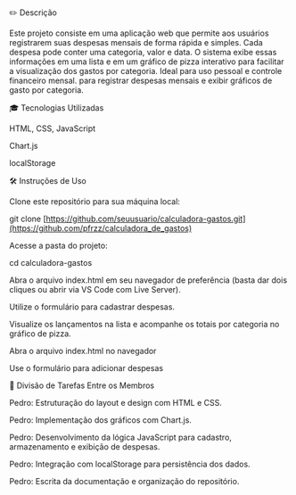 ✏️ Descrição

Este projeto consiste em uma aplicação web que permite aos usuários registrarem suas despesas mensais de forma rápida e simples. Cada despesa pode conter uma categoria, valor e data. O sistema exibe essas informações em uma lista e em um gráfico de pizza interativo para facilitar a visualização dos gastos por categoria. Ideal para uso pessoal e controle financeiro mensal. para registrar despesas mensais e exibir gráficos de gasto por categoria.

🎓 Tecnologias Utilizadas

HTML, CSS, JavaScript

Chart.js

localStorage

🛠️ Instruções de Uso

Clone este repositório para sua máquina local:

git clone [https://github.com/seuusuario/calculadora-gastos.git](https://github.com/pfrzz/calculadora_de_gastos)

Acesse a pasta do projeto:

cd calculadora-gastos

Abra o arquivo index.html em seu navegador de preferência (basta dar dois cliques ou abrir via VS Code com Live Server).

Utilize o formulário para cadastrar despesas.

Visualize os lançamentos na lista e acompanhe os totais por categoria no gráfico de pizza.

Abra o arquivo index.html no navegador

Use o formulário para adicionar despesas

👥 Divisão de Tarefas Entre os Membros

Pedro: Estruturação do layout e design com HTML e CSS.

Pedro: Implementação dos gráficos com Chart.js.

Pedro: Desenvolvimento da lógica JavaScript para cadastro, armazenamento e exibição de despesas.

Pedro: Integração com localStorage para persistência dos dados.

Pedro: Escrita da documentação e organização do repositório.
